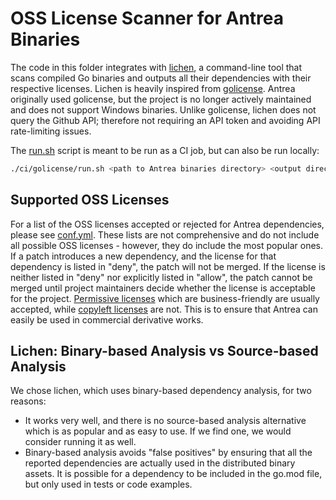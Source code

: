 # OSS License Scanner for Antrea Binaries

The code in this folder integrates with
[lichen](https://github.com/uw-labs/lichen), a command-line tool that scans
compiled Go binaries and outputs all their dependencies with their respective
licenses. Lichen is heavily inspired from
[golicense](https://github.com/mitchellh/golicense). Antrea originally used
golicense, but the project is no longer actively maintained and does not support
Windows binaries. Unlike golicense, lichen does not query the Github API;
therefore not requiring an API token and avoiding API rate-limiting issues.

The [run.sh](run.sh) script is meant to be run as a CI job, but can also be run
locally:

```bash
./ci/golicense/run.sh <path to Antrea binaries directory> <output directory for generated reports>
```

## Supported OSS Licenses

For a list of the OSS licenses accepted or rejected for Antrea dependencies,
please see [conf.yml](conf.yml). These lists are not comprehensive and do not
include all possible OSS licenses - however, they do include the most popular
ones. If a patch introduces a new dependency, and the license for that
dependency is listed in "deny", the patch will not be merged. If the license is
neither listed in "deny" nor explicitly listed in "allow", the patch cannot be
merged until project maintainers decide whether the license is acceptable for
the project. [Permissive
licenses](https://en.wikipedia.org/wiki/Permissive_software_license)
which are business-friendly are usually accepted, while [copyleft
licenses](https://en.wikipedia.org/wiki/Copyleft) are not. This is to ensure
that Antrea can easily be used in commercial derivative works.

## Lichen: Binary-based Analysis vs Source-based Analysis

We chose lichen, which uses binary-based dependency analysis, for two reasons:

* It works very well, and there is no source-based analysis alternative which is
  as popular and as easy to use. If we find one, we would consider running it as
  well.
* Binary-based analysis avoids "false positives" by ensuring that all the
  reported dependencies are actually used in the distributed binary assets. It
  is possible for a dependency to be included in the go.mod file, but only used
  in tests or code examples.
